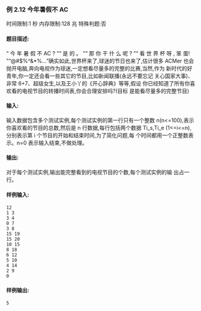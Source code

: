 ### 例 2.12 今年暑假不 AC
时间限制:1 秒
内存限制:128 兆
特殊判题:否
#### 题目描述:
“ 今 年 暑 假 不 AC ? ”“ 是 的 。 ”“ 那 你 干 什 么 呢 ? ”“ 看 世 界 杯 呀 , 笨
蛋! ”“@#$%^&*%...”确实如此,世界杯来了,球迷的节日也来了,估计很多 ACMer
也会抛开电脑,奔向电视作为球迷,一定想看尽量多的完整的比赛,当然,作为
新时代的好青年,你一定还会看一些其它的节目,比如新闻联播(永远不要忘记
关心国家大事)、非常 6+7、超级女生,以及王小丫的《开心辞典》等等,假设
你已经知道了所有你喜欢看的电视节目的转播时间表,你会合理安排吗?(目标
是能看尽量多的完整节目)
#### 输入:
输入数据包含多个测试实例,每个测试实例的第一行只有一个整数
n(n<=100),表示你喜欢看的节目的总数,然后是 n 行数据,每行包括两个数据
Ti_s,Ti_e (1<=i<=n),分别表示第 i 个节目的开始和结束时间,为了简化问题,每
个时间都用一个正整数表示。n=0 表示输入结束,不做处理。
#### 输出:
对于每个测试实例,输出能完整看到的电视节目的个数,每个测试实例的输
出占一行。
#### 样例输入:
```
12
1 3
3 4
0 7
3 8
15 19
15 20
10 15
8 18
6 12
5 10
4 14
2 9
0
```
#### 样例输出:
```
5
```